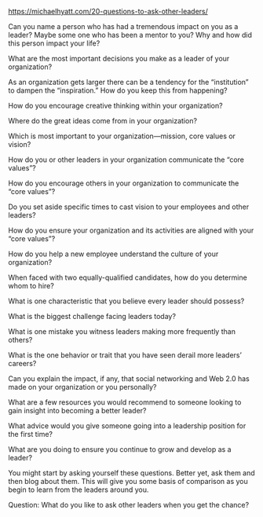 https://michaelhyatt.com/20-questions-to-ask-other-leaders/

Can you name a person who has had a tremendous impact on you as a leader? Maybe some one who has been a mentor to you? Why and how did this person impact your life?

What are the most important decisions you make as a leader of your organization?

As an organization gets larger there can be a tendency for the “institution” to dampen the “inspiration.” How do you keep this from happening?

How do you encourage creative thinking within your organization?

Where do the great ideas come from in your organization?

Which is most important to your organization—mission, core values or vision?

How do you or other leaders in your organization communicate the “core values”?

How do you encourage others in your organization to communicate the “core values”?

Do you set aside specific times to cast vision to your employees and other leaders?

How do you ensure your organization and its activities are aligned with your “core values”?

How do you help a new employee understand the culture of your organization?

When faced with two equally-qualified candidates, how do you determine whom to hire?

What is one characteristic that you believe every leader should possess?

What is the biggest challenge facing leaders today?

What is one mistake you witness leaders making more frequently than others?

What is the one behavior or trait that you have seen derail more leaders’ careers?

Can you explain the impact, if any, that social networking and Web 2.0 has made on your organization or you personally?

What are a few resources you would recommend to someone looking to gain insight into becoming a better leader?

What advice would you give someone going into a leadership position for the first time?

What are you doing to ensure you continue to grow and develop as a leader?

You might start by asking yourself these questions. Better yet, ask them and then blog about them. This will give you some basis of comparison as you begin to learn from the leaders around you.

Question: What do you like to ask other leaders when you get the chance?